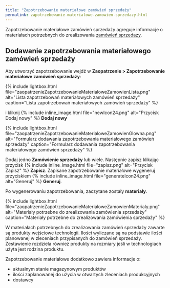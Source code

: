 ```yaml
---
title: "Zapotrzebowanie materiałowe zamówień sprzedaży"
permalink: zapotrzebowanie-materialowe-zamowien-sprzedazy.html
---
```


Zapotrzebowanie materiałowe zamówień sprzedaży agreguje informacje o materiałach potrzebnych do zrealizowania [zamówień sprzedaży](/zlecenia-nadrzedne).

## Dodawanie zapotrzebowania materiałowego zamówień sprzedaży

Aby utworzyć zapotrzebowanie wejdź w **Zaopatrzenie > Zapotrzebowanie materiałowe zamówień sprzedaży**:

{% include lightbox.html file="zaopatrzenieZapotrzebowanieMaterialoweZamowienLista.png" alt="Lista zapotrzebowań materiałowych zamówień sprzedaży" caption="Lista zapotrzebowań materiałowych zamówień sprzedaży" %}

i kliknij {% include inline_image.html file="newIcon24.png" alt="Przycisk Dodaj nowy" %} **Dodaj nowy**  

{% include lightbox.html file="zaopatrzenieZapotrzebowanieMaterialoweZamowienGlowna.png" alt="Formularz dodawania zapotrzebowania materiałowego zamówień sprzedaży" caption="Formularz dodawania zapotrzebowania materiałowego zamówień sprzedaży" %}

Dodaj jedno **Zamówienie sprzedaży** lub wiele. Następnie zapisz klikając przycisk {% include inline_image.html file="zapisz.png" alt="Przycisk Zapisz" %} **Zapisz**. Zapisane zapotrzebowanie materiałowe wygeneruj przyciskiem {% include inline_image.html file="generateIcon24.png" alt="Generuj" %} **Generuj**.

Po wygenerowaniu zapotrzebowania, zaczytane zostały **materiały**.

{% include lightbox.html file="zaopatrzenieZapotrzebowanieMaterialoweZamowienMaterialy.png" alt="Materiały potrzebne do zrealizowania zamówienia sprzedaży" caption="Materiały potrzebne do zrealizowania zamówienia sprzedaży" %}

W materiałach potrzebnych do zrealizowania zamówień sprzedaży zawarte są produkty wejściowe technologii. Ilości wyliczane są na podstawie ilości planowanej w zleceniach przypisanych do zamówień sprzedaży. Zestawienie rozdziela również produkty na rozmiary jeśli w technologiach użyta jest rodzina produktu.

Zapotrzebowanie materiałowe dodatkowo zawiera informacje o:
- aktualnym stanie magazynowym produktów 
- ilości zaplanowanej do użycia w otwartych zleceniach produkcyjnych
- dostawcy






